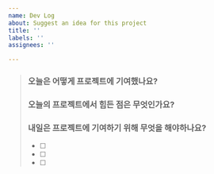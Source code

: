 ```yaml
---
name: Dev Log
about: Suggest an idea for this project
title: ''
labels: ''
assignees: ''

---
```


> ### 오늘은 어떻게 프로젝트에 기여했나요?
>
> 
> ### 오늘의 프로젝트에서 힘든 점은 무엇인가요?
>
>
> ### 내일은 프로젝트에 기여하기 위해 무엇을 해야하나요?
> * [ ]  
> * [ ]  
> * [ ]
